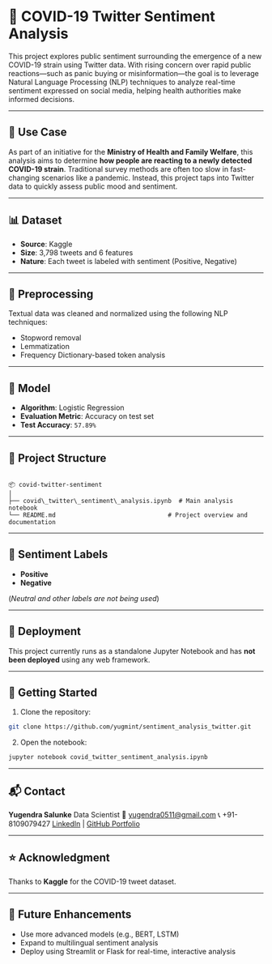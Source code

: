 
# 🦠 COVID-19 Twitter Sentiment Analysis

This project explores public sentiment surrounding the emergence of a new COVID-19 strain using Twitter data. With rising concern over rapid public reactions—such as panic buying or misinformation—the goal is to leverage Natural Language Processing (NLP) techniques to analyze real-time sentiment expressed on social media, helping health authorities make informed decisions.

---

## 📌 Use Case

As part of an initiative for the **Ministry of Health and Family Welfare**, this analysis aims to determine **how people are reacting to a newly detected COVID-19 strain**. Traditional survey methods are often too slow in fast-changing scenarios like a pandemic. Instead, this project taps into Twitter data to quickly assess public mood and sentiment.

---

## 📊 Dataset

- **Source**: Kaggle  
- **Size**: 3,798 tweets and 6 features  
- **Nature**: Each tweet is labeled with sentiment (Positive, Negative)

---

## 🧹 Preprocessing

Textual data was cleaned and normalized using the following NLP techniques:

- Stopword removal  
- Lemmatization  
- Frequency Dictionary-based token analysis

---

## 🤖 Model

- **Algorithm**: Logistic Regression  
- **Evaluation Metric**: Accuracy on test set  
- **Test Accuracy**: `57.89%`

---

## 📁 Project Structure

```

📦 covid-twitter-sentiment
│
├── covid\_twitter\_sentiment\_analysis.ipynb  # Main analysis notebook
└── README.md                               # Project overview and documentation

````

---

## 💬 Sentiment Labels

- **Positive**  
- **Negative**

(*Neutral and other labels are not being used*)

---

## 🚀 Deployment

This project currently runs as a standalone Jupyter Notebook and has **not been deployed** using any web framework.

---

## 📌 Getting Started

1. Clone the repository:

```bash
git clone https://github.com/yugmint/sentiment_analysis_twitter.git
````

2. Open the notebook:

```bash
jupyter notebook covid_twitter_sentiment_analysis.ipynb
```

---


## 📬 Contact

**Yugendra Salunke**
Data Scientist
📧 [yugendra0511@gmail.com](mailto:yugendra0511@gmail.com)
📞 +91-8109079427
[LinkedIn](https://www.linkedin.com/in/yugendra-salunke/) | [GitHub Portfolio](https://github.com/yugmint)

---

## ⭐️ Acknowledgment

Thanks to **Kaggle** for the COVID-19 tweet dataset.

---

## 🔮 Future Enhancements

* Use more advanced models (e.g., BERT, LSTM)
* Expand to multilingual sentiment analysis
* Deploy using Streamlit or Flask for real-time, interactive analysis

